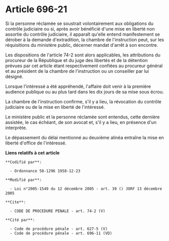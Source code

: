 # Article 696-21

Si la personne réclamée se soustrait volontairement aux obligations du contrôle judiciaire ou si, après avoir bénéficié d'une
mise en liberté non assortie du contrôle judiciaire, il apparaît qu'elle entend manifestement se dérober à la demande
d'extradition, la chambre de l'instruction peut, sur les réquisitions du ministère public, décerner mandat d'arrêt à son
encontre.

Les dispositions de l'article 74-2 sont alors applicables, les attributions du procureur de la République et du juge des
libertés et de la détention prévues par cet article étant respectivement confiées au procureur général et au président de la
chambre de l'instruction ou un conseiller par lui désigné.

Lorsque l'intéressé a été appréhendé, l'affaire doit venir à la première audience publique ou au plus tard dans les dix jours
de sa mise sous écrou.

La chambre de l'instruction confirme, s'il y a lieu, la révocation du contrôle judiciaire ou de la mise en liberté de
l'intéressé.

Le ministère public et la personne réclamée sont entendus, cette dernière assistée, le cas échéant, de son avocat et, s'il y
a lieu, en présence d'un interprète.

Le dépassement du délai mentionné au deuxième alinéa entraîne la mise en liberté d'office de l'intéressé.

**Liens relatifs à cet article**

	**Codifié par**:

	  - Ordonnance 58-1296 1958-12-23

	**Modifié par**:

	  - Loi n°2005-1549 du 12 décembre 2005 - art. 39 () JORF 13 décembre 2005

	**Cite**:

	  - CODE DE PROCEDURE PENALE - art. 74-2 (V)

	**Cité par**:

	  - Code de procédure pénale - art. 627-5 (V)
	  - Code de procédure pénale - art. 696-11 (VD)
